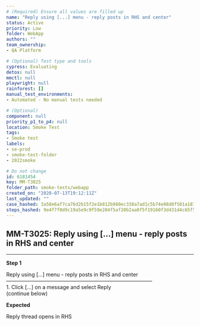 ```yaml
---
# (Required) Ensure all values are filled up
name: "Reply using [...] menu - reply posts in RHS and center"
status: Active
priority: Low
folder: WebApp
authors: ""
team_ownership: 
- QA Platform

# (Optional) Test type and tools
cypress: Evaluating
detox: null
mmctl: null
playwright: null
rainforest: []
manual_test_environments: 
- Automated - No manual tests needed

# (Optional)
component: null
priority_p1_to_p4: null
location: Smoke Test
tags: 
- Smoke test
labels: 
- se-prod
- smoke-test-folder
- 2022smoke

# Do not change
id: 6181454
key: MM-T3025
folder_path: smoke-tests/webapp
created_on: "2020-07-13T19:12:11Z"
last_updated: ""
case_hashed: 3a58e6af7ca76d2b15f2e1b812b980ec338a7ad1c5b74e08d8f501a187ca4c591125899ec0c8f398f708a5a089a3b102
steps_hashed: 9e4f7f0d9c19a5e9c9f59e204f5af20b2aa8f5f19160f3d431d4c65f587677a091317e46fd0273df71858198fbb1cce4
---
```


## MM-T3025: Reply using [...] menu - reply posts in RHS and center

---

**Step 1**

Reply using \[...] menu - reply posts in RHS and center\
————————————————————————————\
1\. Click \[...] on a message and select Reply\
(continue below)

**Expected**

Reply thread opens in RHS
